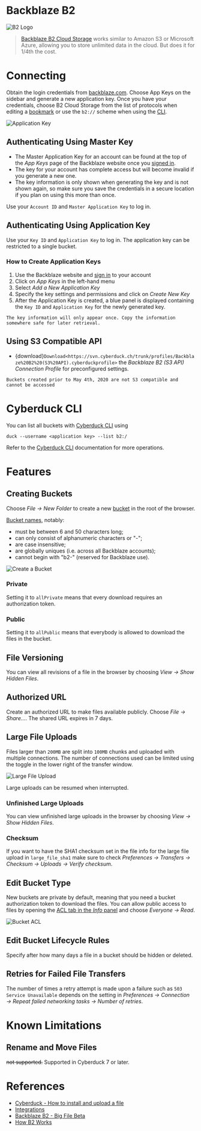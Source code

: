 Backblaze B2
===

![B2 Logo](_images/B2_icon_128x128.png)

> [Backblaze B2 Cloud Storage](https://www.backblaze.com/b2/cloud-storage.html) works similar to Amazon S3 or Microsoft Azure, allowing you to store unlimited data in the cloud. But does it for 1/4th the cost.

# Connecting

Obtain the login credentials from [backblaze.com](https://secure.backblaze.com/). Choose App Keys on the sidebar and generate a new application key. Once you have your credentials, choose B2 Cloud Storage from the list of protocols when editing a [bookmark](../cyberduck/bookmarks.md) or use the `b2://` scheme when using the [CLI](../cli/index.md).

![Application Key](_images/B2_application_key_LI.jpg)

## Authenticating Using Master Key

- The Master Application Key for an account can be found at the top of the *App Keys* page of the Backblaze website once you [signed in](https://secure.backblaze.com/user_signin.htm?netid=1624013329972).
- The key for your account has complete access but will become invalid if you generate a new one.
- The key information is only shown when generating the key and is not shown again, so make sure you save the credentials in a secure location if you plan on using this more than once.

Use your `Account ID` and `Master Application Key` to log in.

## Authenticating Using Application Key

Use your `Key ID` and `Application Key` to log in. The application key can be restricted to a single bucket.

### How to Create Application Keys

1. Use the Backblaze website and [sign in](https://secure.backblaze.com/user_signin.htm?netid=1624013329972) to your account
2. Click on *App Keys* in the left-hand menu
3. Select *Add a New Application Key*
4. Specify the key settings and permissions and click on *Create New Key*
5. After the Application Key is created, a blue panel is displayed containing the `Key ID` and `Application Key` for the newly generated key.

```{important}
The key information will only appear once. Copy the information somewhere safe for later retrieval.
```

## Using S3 Compatible API

- {download}`Download<https://svn.cyberduck.ch/trunk/profiles/Backblaze%20B2%20(S3%20API).cyberduckprofile>` the *Backblaze B2 (S3 API) Connection Profile* for preconfigured settings.

```{Attention}
Buckets created prior to May 4th, 2020 are not S3 compatible and cannot be accessed
```

# Cyberduck CLI

You can list all buckets with [Cyberduck CLI](https://duck.sh/) using

	duck --username <application key> --list b2:/

Refer to the [Cyberduck CLI](../cli/index.md) documentation for more operations.

# Features

## Creating Buckets

Choose *File → New Folder* to create a new [bucket](https://www.backblaze.com/b2/docs/buckets.html) in the root of the browser.

[Bucket names](https://help.backblaze.com/hc/en-us/articles/217666908-What-you-need-to-know-about-B2-Bucket-names), notably:

- must be between 6 and 50 characters long;
- can only consist of alphanumeric characters or "-";
- are case insensitive;
- are globally uniques (i.e. across all Backblaze accounts);
- cannot begin with "b2-" (reserved for Backblaze use).

![Create a Bucket](_images/B2_Bucket_Type.png)

### Private

Setting it to `allPrivate` means that every download requires an authorization token.

### Public

Setting it to `allPublic` means that everybody is allowed to download the files in the bucket.

## File Versioning

You can view all revisions of a file in the browser by choosing *View → Show Hidden Files*.

## Authorized URL
Create an authorized URL to make files available publicly. Choose *File → Share…*. The shared URL expires in 7 days.

## Large File Uploads

Files larger than `200MB` are split into `100MB` chunks and uploaded with multiple connections. The number of connections used can be limited using the toggle in the lower right of the transfer window.

![Large File Upload](_images/B2_Large_File_Upload.png)

Large uploads can be resumed when interrupted.

### Unfinished Large Uploads

You can view unfinished large uploads in the browser by choosing *View → Show Hidden Files*.

### Checksum

If you want to have the SHA1 checksum set in the file info for the large file upload in `large_file_sha1` make sure to check *Preferences → Transfers → Checksum → Uploads → Verify checksum*.

## Edit Bucket Type

New buckets are private by default, meaning that you need a bucket authorization token to download the files. You can allow public access to files by opening the [ACL tab in the *Info* panel](../cyberduck/info.md#access-control-list-acl) and choose *Everyone → Read*.

![Bucket ACL](_images/B2_Bucket_ACL.png)

## Edit Bucket Lifecycle Rules

Specify after how many days a file in a bucket should be hidden or deleted.

## Retries for Failed File Transfers

The number of times a retry attempt is made upon a failure such as `503 Service Unavailable` depends on the setting in *Preferences → Connection → Repeat failed networking tasks → Number of retries*.

# Known Limitations

## Rename and Move Files
<del>not supported.</del> Supported in Cyberduck 7 or later.

# References

- [Cyberduck - How to install and upload a file](https://help.backblaze.com/hc/en-us/articles/217994508)
- [Integrations](https://www.backblaze.com/b2/docs/integrations.html)
- [Backblaze B2 - Big File Beta](https://www.backblaze.com/blog/b2-big-data-big-files/)
- [How B2 Works](https://www.backblaze.com/b2/cloud-storage.html)